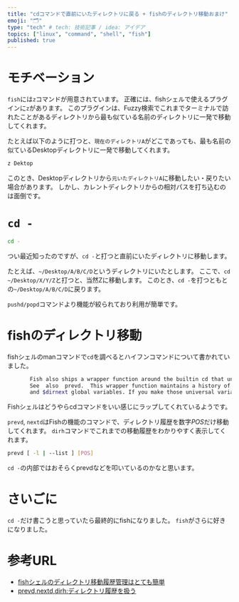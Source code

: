 ```yaml
---
title: "cdコマンドで直前にいたディレクトリに戻る + fishのディレクトリ移動おまけ"
emoji: "🗂"
type: "tech" # tech: 技術記事 / idea: アイデア
topics: ["linux", "command", "shell", "fish"]
published: true
---
```


# モチベーション

`fish`には`z`コマンドが用意されています。
正確には、fishシェルで使えるプラグインに`z`があります。
このプラグインは、Fuzzy検索でこれまでターミナルで訪れたことがあるディレクトリから最も似ている名前のディレクトリに一発で移動してくれます。

たとえば以下のように打つと、`現在のディレクトリA`がどこであっても、最も名前の似ているDesktopディレクトリに一発で移動してくれます。
```bash
z Dektop
```

このとき、Desktopディレクトリから`元いたディレクトリA`に移動したい・戻りたい場合があります。
しかし、カレントディレクトリからの相対パスを打ち込むのは面倒です。

# `cd -`

```bash
cd -
```

つい最近知ったのですが、`cd -`と打つと直前にいたディレクトリに移動します。

たとえば、`~/Desktop/A/B/C/D`というディレクトリにいたとします。
ここで、`cd ~/Desktop/X/Y/Z`と打つと、当然Zに移動します。
このとき、`cd -`を打つともとの`~/Desktop/A/B/C/D`に戻ります。

`pushd/popd`コマンドより機能が絞られており利用が簡単です。

# fishのディレクトリ移動

fishシェルのmanコマンドで`cd`を調べるとハイフンコマンドについて書かれていました。

```bash
       Fish also ships a wrapper function around the builtin cd that understands cd - as changing to  the  previous  directory.
       See  also  prevd.  This wrapper function maintains a history of the 25 most recently visited directories in the $dirprev
       and $dirnext global variables. If you make those universal variables your cd history is shared among all fish instances.
```

Fishシェルはどうやらcdコマンドをいい感じにラップしてくれているようです。

`prevd`, `nextd`はFishの機能のコマンドで、ディレクトリ履歴を数字$POS$だけ移動してくれます。
`dirh`コマンドでこれまでの移動履歴をわかりやすく表示してくれます。

```bash
prevd [ -l | --list ] [POS]
```

`cd -`の内部ではおそらくprevdなどを叩いているのかなと思います。

# さいごに

`cd -`だけ書こうと思っていたら最終的にfishになりました。
`fish`がさらに好きになりました。

# 参考URL

- [fishシェルのディレクトリ移動履歴管理はとても簡単](https://medium.com/veltra-engineering/fish-shell-cd-history-bd70999b99a6)
- [prevd,nextd,dirh:ディレクトリ履歴を扱う](http://fish.rubikitch.com/prevd/)
